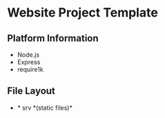 Website Project Template
========================

Platform Information
--------------------
 * Node.js
 * Express
 * require1k

File Layout
-----------
 * <root>
   * srv *(static files)*

